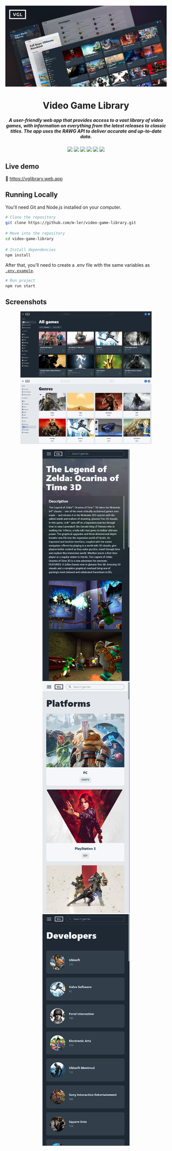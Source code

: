 ![](https://github.com/m-ler/video-game-library/blob/main/.github/assets/vgl-banner.png)

<h1 align="center">
  Video Game Library
</h1>

<h5 align="center">
  A user-friendly web app that provides access to a vast library of video games, with information on everything from the latest releases to classic titles. The app uses   the RAWG API to deliver accurate and up-to-date data.
</h5>



<p align="center">
  <img src="https://img.shields.io/badge/JavaScript-323330?style=for-the-badge&logo=javascript&logoColor=F7DF1E"/>
  <img src="https://img.shields.io/badge/React-20232A?style=for-the-badge&logo=react&logoColor=61DAFB"/>
  <img src="https://img.shields.io/badge/React_Router-CA4245?style=for-the-badge&logo=react-router&logoColor=white"/>
  <img src="https://img.shields.io/badge/Redux-593D88?style=for-the-badge&logo=redux&logoColor=white"/>
  <img src="https://img.shields.io/badge/Tailwind_CSS-38B2AC?style=for-the-badge&logo=tailwind-css&logoColor=white"/>
  <img src="https://img.shields.io/badge/firebase-ffca28?style=for-the-badge&logo=firebase&logoColor=black"/>
</p>

## Live demo
🔗 https://vglibrary.web.app

## Running Locally

You'll need Git and Node.js installed on your computer.

```bash
# Clone the repository
git clone https://github.com/m-ler/video-game-library.git

# Move into the repository
cd video-game-library

# Install dependencies
npm install
```

After that, you'll need to create a .env file with the same variables as [`.env.example`](https://github.com/m-ler/video-game-library/blob/main/.env.example).

```bash
# Run project
npm run start
```

## Screenshots

<p align="center">
  <img src=".github/assets/screenshots/1.png" width="410"></img>
  <img src=".github/assets/screenshots/2.png" width="410"></img>
</p>

<p align="center">
  <img src=".github/assets/screenshots/3.png" width="272"></img>
  <img src=".github/assets/screenshots/4.png" width="272"></img>
  <img src=".github/assets/screenshots/5.png" width="272"></img>
</p>



